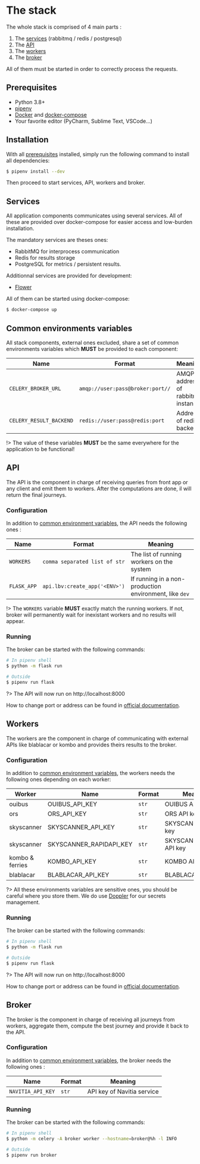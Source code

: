 # The stack

The whole stack is comprised of 4 main parts :

1. The [services](stack.md?id=services) (rabbitmq / redis / postgresql)
2. The [API](stack.md?id=api)
3. The [workers](stack.md?id=workers)
4. The [broker](stack.md?id=broker)

All of them must be started in order to correctly process the requests.

## Prerequisites

* Python 3.8+
* [pipenv](https://pipenv.pypa.io/en/latest/)
* [Docker](https://www.docker.com/) and [docker-compose](https://docs.docker.com/compose/)
* Your favorite editor (PyCharm, Sublime Text, VSCode...)

## Installation

With all [prerequisites](stack.md?id=prerequisites) installed, simply run the following command to install all dependencies:

```bash
$ pipenv install --dev
```

Then proceed to start services, API, workers and broker.

## Services

All application components communicates using several services. All of these are provided over docker-compose for easier access and low-burden installation.

The mandatory services are theses ones:

* RabbitMQ for interprocess communication
* Redis for results storage
* PostgreSQL for metrics / persistent results.

Additionnal services are provided for development:

* [Flower](https://flower.readthedocs.io/en/latest/)

All of them can be started using docker-compose:

```bash
$ docker-compose up
```

## Common environments variables

All stack components, external ones excluded, share a set of common environments variables which **MUST** be provided to each component:

|           Name          |              Format              |              Meaning              |
|-------------------------|----------------------------------|-----------------------------------|
| `CELERY_BROKER_URL`     | `amqp://user:pass@broker:port//` | AMQP address of rabbitmq instance |
| `CELERY_RESULT_BACKEND` | `redis://user:pass@redis:port`   | Address of redis backend          |

!> The value of these variables **MUST** be the same everywhere for the application to be functional!

## API

The API is the component in charge of receiving queries from front app or any client and emit them to workers. After the computations are done, il will return the final journeys.

### Configuration

In addition to [common environment variables](stack.md?id=common-environments-variables), the API needs the following ones :

|     Name    |             Format            |                        Meaning                         |
|-------------|-------------------------------|--------------------------------------------------------|
| `WORKERS`   | `comma separated list of str` | The list of running workers on the system              |
| `FLASK_APP` | `api.lbv:create_app('<ENV>')` | If running in a non-production environment, like `dev` |

!> The `WORKERS` variable **MUST** exactly match the running workers. If not, broker will permanently wait for inexistant workers and no results will appear.

### Running

The broker can be started with the following commands:

```bash
# In pipenv shell
$ python -m flask run

# Outside
$ pipenv run flask

```

?> The API will now run on http://localhost:8000

How to change port or address can be found in [official documentation](https://flask.palletsprojects.com/en/2.0.x/cli/#run-the-development-server).

## Workers

The workers are the component in charge of communicating with external APIs like blablacar or kombo and provides theirs results to the broker.

### Configuration

In addition to [common environment variables](stack.md?id=common-environments-variables), the workers needs the following ones depending on each worker:

|      Worker     |           Name          | Format |         Meaning          |
|-----------------|-------------------------|--------|--------------------------|
| ouibus          | OUIBUS_API_KEY          | `str`  | OUIBUS  API key          |
| ors             | ORS_API_KEY             | `str`  | ORS  API key             |
| skyscanner      | SKYSCANNER_API_KEY      | `str`  | SKYSCANNER  API key      |
| skyscanner      | SKYSCANNER_RAPIDAPI_KEY | `str`  | SKYSCANNER_RAPID API key |
| kombo & ferries | KOMBO_API_KEY           | `str`  | KOMBO  API key           |
| blablacar       | BLABLACAR_API_KEY       | `str`  | BLABLACAR API key        |

?> All these environments variables are sensitive ones, you should be careful where you store them. We do use [Doppler](https://doppler.com/join?invite=ED2D7304) for our secrets management.

### Running

The broker can be started with the following commands:

```bash
# In pipenv shell
$ python -m flask run

# Outside
$ pipenv run flask

```

?> The API will now run on http://localhost:8000

How to change port or address can be found in [official documentation](https://flask.palletsprojects.com/en/2.0.x/cli/#run-the-development-server).

## Broker

The broker is the component in charge of receiving all journeys from workers, aggregate them, compute the best journey and provide it back to the API.

### Configuration

In addition to [common environment variables](stack.md?id=common-environments-variables), the broker needs the following ones :

|        Name       | Format |          Meaning           |
|-------------------|--------|----------------------------|
| `NAVITIA_API_KEY` | `str`  | API key of Navitia service |

### Running

The broker can be started with the following commands:

```bash
# In pipenv shell
$ python -m celery -A broker worker --hostname=broker@%h -l INFO

# Outside
$ pipenv run broker

```
